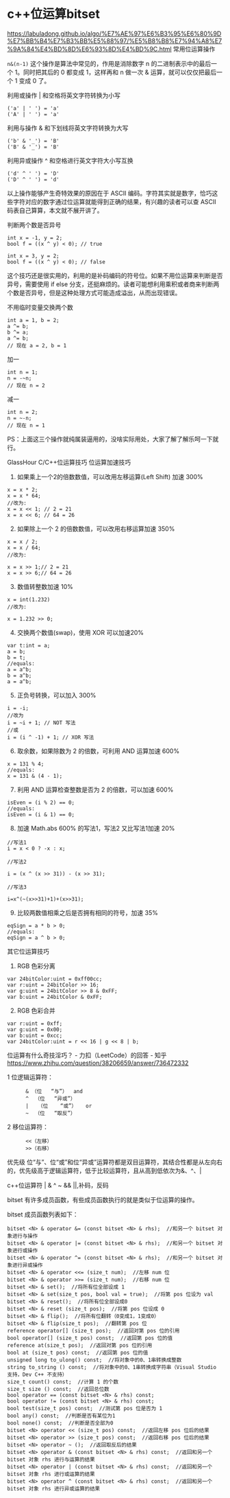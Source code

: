 





# c++位运算bitset





https://labuladong.github.io/algo/%E7%AE%97%E6%B3%95%E6%80%9D%E7%BB%B4%E7%B3%BB%E5%88%97/%E5%B8%B8%E7%94%A8%E7%9A%84%E4%BD%8D%E6%93%8D%E4%BD%9C.html 常用位运算操作




```n&(n-1)``` 这个操作是算法中常见的，作用是消除数字 n 的二进制表示中的最后一个 1。同时把其后的 0 都变成 1，这样再和 n 做一次 & 运算，就可以仅仅把最后一个 1 变成 0 了。














利用或操作 | 和空格将英文字符转换为小写
```
('a' | ' ') = 'a'
('A' | ' ') = 'a'
```
利用与操作 & 和下划线将英文字符转换为大写
```
('b' & '_') = 'B'
('B' & '_') = 'B'
```
利用异或操作 ^ 和空格进行英文字符大小写互换
```
('d' ^ ' ') = 'D'
('D' ^ ' ') = 'd'
```
以上操作能够产生奇特效果的原因在于 ASCII 编码。字符其实就是数字，恰巧这些字符对应的数字通过位运算就能得到正确的结果，有兴趣的读者可以查 ASCII 码表自己算算，本文就不展开讲了。

判断两个数是否异号
```
int x = -1, y = 2;
bool f = ((x ^ y) < 0); // true

int x = 3, y = 2;
bool f = ((x ^ y) < 0); // false
```
这个技巧还是很实用的，利用的是补码编码的符号位。如果不用位运算来判断是否异号，需要使用 if else 分支，还挺麻烦的。读者可能想利用乘积或者商来判断两个数是否异号，但是这种处理方式可能造成溢出，从而出现错误。

不用临时变量交换两个数
```
int a = 1, b = 2;
a ^= b;
b ^= a;
a ^= b;
// 现在 a = 2, b = 1
```
加一
```
int n = 1;
n = -~n;
// 现在 n = 2
```
减一
```
int n = 2;
n = ~-n;
// 现在 n = 1
```
PS：上面这三个操作就纯属装逼用的，没啥实际用处，大家了解了解乐呵一下就行。












GlassHour
C/C++位运算技巧
位运算加速技巧
1. 如果乘上一个2的倍数数值，可以改用左移运算(Left Shift) 加速 300%

```
x = x * 2;
x = x * 64;
//改为:
x = x << 1; // 2 = 21
x = x << 6; // 64 = 26
```

2. 如果除上一个 2 的倍数数值，可以改用右移运算加速 350%

```
x = x / 2;
x = x / 64;
//改为:

x = x >> 1;// 2 = 21
x = x >> 6;// 64 = 26
```

3. 数值转整数加速 10%

```
x = int(1.232)
//改为:

x = 1.232 >> 0;
```

4. 交换两个数值(swap)，使用 XOR 可以加速20%

```
var t:int = a;
a = b;
b = t;
//equals:
a = a^b;
b = a^b;
a = a^b;
```

5. 正负号转换，可以加入 300%

```
i = -i;
//改为
i = ~i + 1; // NOT 写法
//或
i = (i ^ -1) + 1; // XOR 写法
```

6. 取余数，如果除数为 2 的倍数，可利用 AND 运算加速 600%

```
x = 131 % 4;
//equals:
x = 131 & (4 - 1);
```

7. 利用 AND 运算检查整数是否为 2 的倍数，可以加速 600%

```
isEven = (i % 2) == 0;
//equals:
isEven = (i & 1) == 0;
```

8. 加速 Math.abs 600% 的写法1，写法2 又比写法1加速 20%

```
//写法1
i = x < 0 ? -x : x;

//写法2

i = (x ^ (x >> 31)) - (x >> 31);

//写法3

i=x^(~(x>>31)+1)+(x>>31);
```

9. 比较两数值相乘之后是否拥有相同的符号，加速 35%

```
eqSign = a * b > 0;
//equals:
eqSign = a ^ b > 0;
```

其它位运算技巧
1. RGB 色彩分离

```
var 24bitColor:uint = 0xff00cc;
var r:uint = 24bitColor >> 16;
var g:uint = 24bitColor >> 8 & 0xFF;
var b:uint = 24bitColor & 0xFF;
```

2. RGB 色彩合并

```
var r:uint = 0xff;
var g:uint = 0x00;
var b:uint = 0xcc;
var 24bitColor:uint = r << 16 | g << 8 | b;

```







位运算有什么奇技淫巧？ - 力扣（LeetCode）的回答 - 知乎
https://www.zhihu.com/question/38206659/answer/736472332


1 位逻辑运算符：

```
      & （位   “与”）  and
      ^  （位   “异或”）
      |   （位    “或”）   or
      ~  （位   “取反”）
```
2 移位运算符：
```
      <<（左移）
      >>（右移）
```

优先级
位“与”、位“或”和位“异或”运算符都是双目运算符，其结合性都是从左向右的，优先级高于逻辑运算符，低于比较运算符，且从高到低依次为&、^、| 

c++位运算符 | & ^ ~ && ||,补码，反码 


bitset 有许多成员函数，有些成员函数执行的就是类似于位运算的操作。





bitset 成员函数列表如下：

```
bitset <N> & operator &= (const bitset <N> & rhs);  //和另一个 bitset 对象进行与操作
bitset <N> & operator |= (const bitset <N> & rhs);  //和另一个 bitset 对象进行或操作
bitset <N> & operator ^= (const bitset <N> & rhs);  //和另一个 bitset 对象进行异或操作
bitset <N> & operator <<= (size_t num);  //左移 num 位
bitset <N> & operator >>= (size_t num);  //右移 num 位
bitset <N> & set();  //将所有位全部设成 1
bitset <N> & set(size_t pos, bool val = true);  //将第 pos 位设为 val
bitset <N> & reset();  //将所有位全部设成0
bitset <N> & reset (size_t pos);  //将第 pos 位设成 0
bitset <N> & flip();  //将所有位翻转（0变成1，1变成0）
bitset <N> & flip(size_t pos);  //翻转第 pos 位
reference operator[] (size_t pos);  //返回对第 pos 位的引用
bool operator[] (size_t pos) const;  //返回第 pos 位的值
reference at(size_t pos);  //返回对第 pos 位的引用
bool at (size_t pos) const;  //返回第 pos 位的值
unsigned long to_ulong() const;  //将对象中的0、1串转换成整数
string to_string () const;  //将对象中的0、1串转换成字符串（Visual Studio 支持，Dev C++ 不支持）
size_t count() const;  //计算 1 的个数
size_t size () const;  //返回总位数
bool operator == (const bitset <N> & rhs) const;
bool operator != (const bitset <N> & rhs) const;
bool test(size_t pos) const;  //测试第 pos 位是否为 1
bool any() const;  //判断是否有某位为1
bool none() const;  //判断是否全部为0
bitset <N> operator << (size_t pos) const;  //返回左移 pos 位后的结果
bitset <N> operator >> (size_t pos) const;  //返回右移 pos 位后的结果
bitset <N> operator ~ ();  //返回取反后的结果
bitset <N> operator & (const bitset <N> & rhs) const;  //返回和另一个 bitset 对象 rhs 进行与运算的结果
bitset <N> operator | (const bitset <N> & rhs) const;  //返回和另一个 bitset 对象 rhs 进行或运算的结果
bitset <N> operator ^ (const bitset <N> & rhs) const;  //返回和另一个 bitset 对象 rhs 进行异或运算的结果
```



